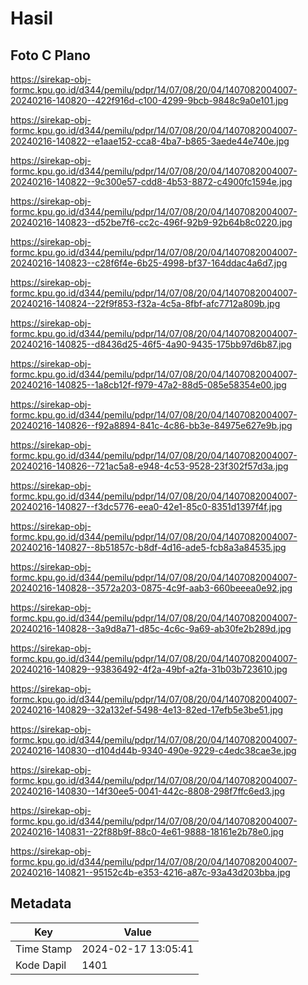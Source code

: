 # Hasil

## Foto C Plano

https://sirekap-obj-formc.kpu.go.id/d344/pemilu/pdpr/14/07/08/20/04/1407082004007-20240216-140820--422f916d-c100-4299-9bcb-9848c9a0e101.jpg

https://sirekap-obj-formc.kpu.go.id/d344/pemilu/pdpr/14/07/08/20/04/1407082004007-20240216-140822--e1aae152-cca8-4ba7-b865-3aede44e740e.jpg

https://sirekap-obj-formc.kpu.go.id/d344/pemilu/pdpr/14/07/08/20/04/1407082004007-20240216-140822--9c300e57-cdd8-4b53-8872-c4900fc1594e.jpg

https://sirekap-obj-formc.kpu.go.id/d344/pemilu/pdpr/14/07/08/20/04/1407082004007-20240216-140823--d52be7f6-cc2c-496f-92b9-92b64b8c0220.jpg

https://sirekap-obj-formc.kpu.go.id/d344/pemilu/pdpr/14/07/08/20/04/1407082004007-20240216-140823--c28f6f4e-6b25-4998-bf37-164ddac4a6d7.jpg

https://sirekap-obj-formc.kpu.go.id/d344/pemilu/pdpr/14/07/08/20/04/1407082004007-20240216-140824--22f9f853-f32a-4c5a-8fbf-afc7712a809b.jpg

https://sirekap-obj-formc.kpu.go.id/d344/pemilu/pdpr/14/07/08/20/04/1407082004007-20240216-140825--d8436d25-46f5-4a90-9435-175bb97d6b87.jpg

https://sirekap-obj-formc.kpu.go.id/d344/pemilu/pdpr/14/07/08/20/04/1407082004007-20240216-140825--1a8cb12f-f979-47a2-88d5-085e58354e00.jpg

https://sirekap-obj-formc.kpu.go.id/d344/pemilu/pdpr/14/07/08/20/04/1407082004007-20240216-140826--f92a8894-841c-4c86-bb3e-84975e627e9b.jpg

https://sirekap-obj-formc.kpu.go.id/d344/pemilu/pdpr/14/07/08/20/04/1407082004007-20240216-140826--721ac5a8-e948-4c53-9528-23f302f57d3a.jpg

https://sirekap-obj-formc.kpu.go.id/d344/pemilu/pdpr/14/07/08/20/04/1407082004007-20240216-140827--f3dc5776-eea0-42e1-85c0-8351d1397f4f.jpg

https://sirekap-obj-formc.kpu.go.id/d344/pemilu/pdpr/14/07/08/20/04/1407082004007-20240216-140827--8b51857c-b8df-4d16-ade5-fcb8a3a84535.jpg

https://sirekap-obj-formc.kpu.go.id/d344/pemilu/pdpr/14/07/08/20/04/1407082004007-20240216-140828--3572a203-0875-4c9f-aab3-660beeea0e92.jpg

https://sirekap-obj-formc.kpu.go.id/d344/pemilu/pdpr/14/07/08/20/04/1407082004007-20240216-140828--3a9d8a71-d85c-4c6c-9a69-ab30fe2b289d.jpg

https://sirekap-obj-formc.kpu.go.id/d344/pemilu/pdpr/14/07/08/20/04/1407082004007-20240216-140829--93836492-4f2a-49bf-a2fa-31b03b723610.jpg

https://sirekap-obj-formc.kpu.go.id/d344/pemilu/pdpr/14/07/08/20/04/1407082004007-20240216-140829--32a132ef-5498-4e13-82ed-17efb5e3be51.jpg

https://sirekap-obj-formc.kpu.go.id/d344/pemilu/pdpr/14/07/08/20/04/1407082004007-20240216-140830--d104d44b-9340-490e-9229-c4edc38cae3e.jpg

https://sirekap-obj-formc.kpu.go.id/d344/pemilu/pdpr/14/07/08/20/04/1407082004007-20240216-140830--14f30ee5-0041-442c-8808-298f7ffc6ed3.jpg

https://sirekap-obj-formc.kpu.go.id/d344/pemilu/pdpr/14/07/08/20/04/1407082004007-20240216-140831--22f88b9f-88c0-4e61-9888-18161e2b78e0.jpg

https://sirekap-obj-formc.kpu.go.id/d344/pemilu/pdpr/14/07/08/20/04/1407082004007-20240216-140821--95152c4b-e353-4216-a87c-93a43d203bba.jpg


## Metadata

| Key        | Value               |
| ---------- | ------------------- |
| Time Stamp | 2024-02-17 13:05:41 |
| Kode Dapil | 1401                |



